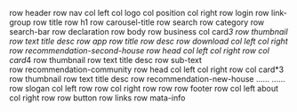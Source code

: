 row header
    row nav
        col left
            col logo
            col position
        col right
            row login
            row link-group
    row title
        row h1
        row carousel-title
    row search
        row category
        row search-bar
    row declaration
row body
    row business
        col card*3
            row thumbnail
            row text
                title
                desc
    row app
        row title
        row desc
        row download
            col left
            col right
    row recommendation-second-house
        row head
            col left
            col right
        row 
            col card*4
                row thumbnail
                row text
                    title
                    desc
                row sub-text    
    row recommendation-community
        row head
            col left
            col right
        row 
            col card*3
                row thumbnail
                row text
                    title
                    desc
    row recommendation-new-house
        ......
        ......
    row slogan
        col left
            row
            row
        col right
            row
            row
row footer
    row
        col left about
        col right 
    row
        row button
        row links
    row mata-info